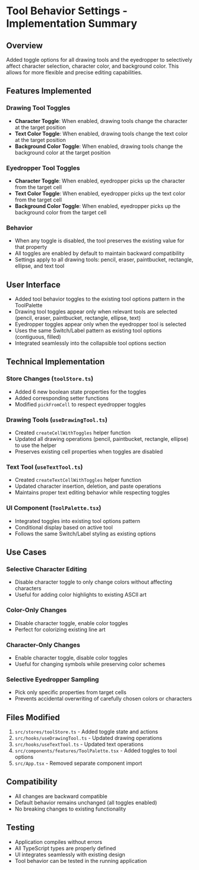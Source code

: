 # Tool Behavior Settings - Implementation Summary

## Overview
Added toggle options for all drawing tools and the eyedropper to selectively affect character selection, character color, and background color. This allows for more flexible and precise editing capabilities.

## Features Implemented

### Drawing Tool Toggles
- **Character Toggle**: When enabled, drawing tools change the character at the target position
- **Text Color Toggle**: When enabled, drawing tools change the text color at the target position  
- **Background Color Toggle**: When enabled, drawing tools change the background color at the target position

### Eyedropper Tool Toggles
- **Character Toggle**: When enabled, eyedropper picks up the character from the target cell
- **Text Color Toggle**: When enabled, eyedropper picks up the text color from the target cell
- **Background Color Toggle**: When enabled, eyedropper picks up the background color from the target cell

### Behavior
- When any toggle is disabled, the tool preserves the existing value for that property
- All toggles are enabled by default to maintain backward compatibility
- Settings apply to all drawing tools: pencil, eraser, paintbucket, rectangle, ellipse, and text tool

## User Interface
- Added tool behavior toggles to the existing tool options pattern in the ToolPalette
- Drawing tool toggles appear only when relevant tools are selected (pencil, eraser, paintbucket, rectangle, ellipse, text)
- Eyedropper toggles appear only when the eyedropper tool is selected
- Uses the same Switch/Label pattern as existing tool options (contiguous, filled)
- Integrated seamlessly into the collapsible tool options section

## Technical Implementation

### Store Changes (`toolStore.ts`)
- Added 6 new boolean state properties for the toggles
- Added corresponding setter functions
- Modified `pickFromCell` to respect eyedropper toggles

### Drawing Tools (`useDrawingTool.ts`)
- Created `createCellWithToggles` helper function
- Updated all drawing operations (pencil, paintbucket, rectangle, ellipse) to use the helper
- Preserves existing cell properties when toggles are disabled

### Text Tool (`useTextTool.ts`)
- Created `createTextCellWithToggles` helper function
- Updated character insertion, deletion, and paste operations
- Maintains proper text editing behavior while respecting toggles

### UI Component (`ToolPalette.tsx`)
- Integrated toggles into existing tool options pattern
- Conditional display based on active tool
- Follows the same Switch/Label styling as existing options

## Use Cases

### Selective Character Editing
- Disable character toggle to only change colors without affecting characters
- Useful for adding color highlights to existing ASCII art

### Color-Only Changes  
- Disable character toggle, enable color toggles
- Perfect for colorizing existing line art

### Character-Only Changes
- Enable character toggle, disable color toggles  
- Useful for changing symbols while preserving color schemes

### Selective Eyedropper Sampling
- Pick only specific properties from target cells
- Prevents accidental overwriting of carefully chosen colors or characters

## Files Modified
1. `src/stores/toolStore.ts` - Added toggle state and actions
2. `src/hooks/useDrawingTool.ts` - Updated drawing operations
3. `src/hooks/useTextTool.ts` - Updated text operations  
4. `src/components/features/ToolPalette.tsx` - Added toggles to tool options
5. `src/App.tsx` - Removed separate component import

## Compatibility
- All changes are backward compatible
- Default behavior remains unchanged (all toggles enabled)
- No breaking changes to existing functionality

## Testing
- Application compiles without errors
- All TypeScript types are properly defined
- UI integrates seamlessly with existing design
- Tool behavior can be tested in the running application
